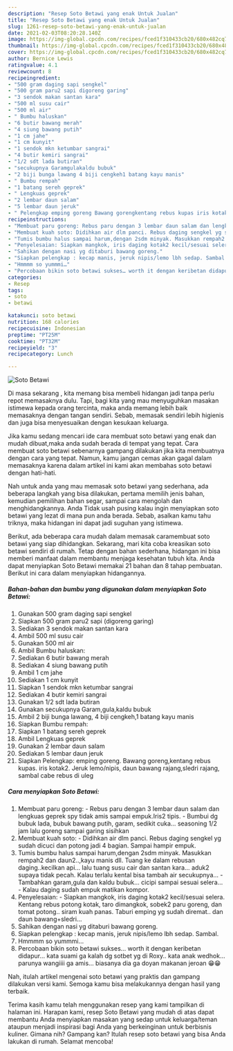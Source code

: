 ```yaml
---
description: "Resep Soto Betawi yang enak Untuk Jualan"
title: "Resep Soto Betawi yang enak Untuk Jualan"
slug: 1261-resep-soto-betawi-yang-enak-untuk-jualan
date: 2021-02-03T08:20:28.140Z
image: https://img-global.cpcdn.com/recipes/fced1f310433cb20/680x482cq70/soto-betawi-foto-resep-utama.jpg
thumbnail: https://img-global.cpcdn.com/recipes/fced1f310433cb20/680x482cq70/soto-betawi-foto-resep-utama.jpg
cover: https://img-global.cpcdn.com/recipes/fced1f310433cb20/680x482cq70/soto-betawi-foto-resep-utama.jpg
author: Bernice Lewis
ratingvalue: 4.1
reviewcount: 8
recipeingredient:
- "500 gram daging sapi sengkel"
- "500 gram paru2 sapi digoreng garing"
- "3 sendok makan santan kara"
- "500 ml susu cair"
- "500 ml air"
- " Bumbu haluskan"
- "6 butir bawang merah"
- "4 siung bawang putih"
- "1 cm jahe"
- "1 cm kunyit"
- "1 sendok mkn ketumbar sangrai"
- "4 butir kemiri sangrai"
- "1/2 sdt lada butiran"
- "secukupnya Garamgulakaldu bubuk"
- "2 biji bunga lawang 4 biji cengkeh1 batang kayu manis"
- " Bumbu rempah"
- "1 batang sereh geprek"
- " Lengkuas geprek"
- "2 lembar daun salam"
- "5 lembar daun jeruk"
- " Pelengkap emping goreng Bawang gorengkentang rebus kupas iris kotak2 Jeruk lemonipis daun bawang rajangsledri rajang sambal cabe rebus di uleg"
recipeinstructions:
- "Membuat paru goreng: Rebus paru dengan 3 lembar daun salam dan lengkuas geprek spy tidak amis sampai empuk.Iris2 tipis. Bumbui dg bubuk lada, bubuk bawang putih, garam, sedikit cuka… seasoning 1/2 jam lalu goreng sampai garing sisihkan"
- "Membuat kuah soto: Didihkan air dlm panci. Rebus daging sengkel yg sudah dicuci dan potong jadi 4 bagian. Sampai hampir empuk."
- "Tumis bumbu halus sampai harum,dengan 2sdm minyak. Masukkan rempah2 dan daun2..,kayu manis dll. Tuang ke dalam rebusan daging..kecilkan api… lalu tuang susu cair dan santan kara… aduk2 supaya tidak pecah. Kalau terlalu kental bisa tambah air secukupnya…  Tambahkan garam,gula dan kaldu bubuk… cicipi sampai sesuai selera… Kalau daging sudah empuk matikan kompor."
- "Penyelesaian: Siapkan mangkok, iris daging kotak2 kecil/sesuai selera. Kentang rebus potong kotak, taro dimangkok, sobek2 paru goreng, dan tomat potong.. siram kuah panas. Taburi emping yg sudah diremat.. dan daun bawang+sledri…"
- "Sahikan dengan nasi yg ditaburi bawang goreng."
- "Siapkan pelengkap : kecap manis, jeruk nipis/lemo lbh sedap. Sambal."
- "Hmmmm so yummmi…"
- "Percobaan bikin soto betawi sukses… worth it dengan keribetan didapur… kata suami ga kalah dg sotbet yg di Roxy.. kata anak wedhok… parunya wangiiii ga amis… biasanya dia ga doyan makanan jeroan 😁😁"
categories:
- Resep
tags:
- soto
- betawi

katakunci: soto betawi 
nutrition: 168 calories
recipecuisine: Indonesian
preptime: "PT25M"
cooktime: "PT32M"
recipeyield: "3"
recipecategory: Lunch

---
```



![Soto Betawi](https://img-global.cpcdn.com/recipes/fced1f310433cb20/680x482cq70/soto-betawi-foto-resep-utama.jpg)

Di masa  sekarang , kita memang bisa membeli hidangan jadi tanpa perlu repot memasaknya dulu. Tapi, bagi kita yang mau menyuguhkan masakan istimewa kepada orang tercinta, maka anda memang lebih baik memasaknya dengan tangan sendiri. Sebab, memasak sendiri lebih higienis dan juga bisa menyesuaikan dengan kesukaan keluarga.

Jika kamu sedang mencari ide cara membuat soto betawi yang enak dan mudah dibuat,maka anda sudah berada di tempat yang tepat. Cara membuat soto betawi  sebenarnya gampang dilakukan jika kita membuatnya dengan cara yang tepat. Namun, kamu jangan cemas akan gagal dalam memasaknya 
karena dalam artikel ini kami akan membahas soto betawi dengan hati-hati.  



Nah untuk anda yang mau memasak soto betawi yang sederhana, ada beberapa langkah yang bisa dilakukan, pertama memilih jenis bahan, kemudian pemilihan bahan segar, sampai cara mengolah dan menghidangkannya. Anda Tidak usah pusing kalau ingin menyiapkan soto betawi yang lezat di mana pun anda berada. Sebab, asalkan kamu  tahu triknya, maka hidangan ini dapat jadi suguhan yang istimewa.

Berikut, ada beberapa cara mudah dalam memasak caramembuat soto betawi yang siap dihidangkan. Sekarang, mari kita coba kreasikan soto betawi sendiri di rumah. Tetap dengan bahan sederhana, hidangan ini bisa memberi manfaat dalam membantu menjaga kesehatan tubuh kita. Anda dapat menyiapkan Soto Betawi memakai 21 bahan dan 8 tahap pembuatan. Berikut ini cara dalam menyiapkan hidangannya.

<!--inarticleads1-->

##### Bahan-bahan dan bumbu yang digunakan dalam menyiapkan Soto Betawi:

1. Gunakan 500 gram daging sapi sengkel
1. Siapkan 500 gram paru2 sapi (digoreng garing)
1. Sediakan 3 sendok makan santan kara
1. Ambil 500 ml susu cair
1. Gunakan 500 ml air
1. Ambil  Bumbu haluskan:
1. Sediakan 6 butir bawang merah
1. Sediakan 4 siung bawang putih
1. Ambil 1 cm jahe
1. Sediakan 1 cm kunyit
1. Siapkan 1 sendok mkn ketumbar sangrai
1. Sediakan 4 butir kemiri sangrai
1. Gunakan 1/2 sdt lada butiran
1. Gunakan secukupnya Garam,gula,kaldu bubuk
1. Ambil 2 biji bunga lawang, 4 biji cengkeh,1 batang kayu manis
1. Siapkan  Bumbu rempah:
1. Siapkan 1 batang sereh geprek
1. Ambil  Lengkuas geprek
1. Gunakan 2 lembar daun salam
1. Sediakan 5 lembar daun jeruk
1. Siapkan  Pelengkap: emping goreng. Bawang goreng,kentang rebus kupas. iris kotak2. Jeruk lemo/nipis, daun bawang rajang,sledri rajang, sambal cabe rebus di uleg




<!--inarticleads2-->

##### Cara menyiapkan Soto Betawi:

1. Membuat paru goreng: - Rebus paru dengan 3 lembar daun salam dan lengkuas geprek spy tidak amis sampai empuk.Iris2 tipis. - Bumbui dg bubuk lada, bubuk bawang putih, garam, sedikit cuka… seasoning 1/2 jam lalu goreng sampai garing sisihkan
1. Membuat kuah soto: - Didihkan air dlm panci. Rebus daging sengkel yg sudah dicuci dan potong jadi 4 bagian. Sampai hampir empuk.
1. Tumis bumbu halus sampai harum,dengan 2sdm minyak. Masukkan rempah2 dan daun2..,kayu manis dll. Tuang ke dalam rebusan daging..kecilkan api… lalu tuang susu cair dan santan kara… aduk2 supaya tidak pecah. Kalau terlalu kental bisa tambah air secukupnya…  - Tambahkan garam,gula dan kaldu bubuk… cicipi sampai sesuai selera… - Kalau daging sudah empuk matikan kompor.
1. Penyelesaian: - Siapkan mangkok, iris daging kotak2 kecil/sesuai selera. Kentang rebus potong kotak, taro dimangkok, sobek2 paru goreng, dan tomat potong.. siram kuah panas. Taburi emping yg sudah diremat.. dan daun bawang+sledri…
1. Sahikan dengan nasi yg ditaburi bawang goreng.
1. Siapkan pelengkap : kecap manis, jeruk nipis/lemo lbh sedap. Sambal.
1. Hmmmm so yummmi…
1. Percobaan bikin soto betawi sukses… worth it dengan keribetan didapur… kata suami ga kalah dg sotbet yg di Roxy.. kata anak wedhok… parunya wangiiii ga amis… biasanya dia ga doyan makanan jeroan 😁😁




Nah, itulah artikel mengenai  soto betawi  yang praktis dan gampang dilakukan versi kami. Semoga kamu bisa melakukannya dengan hasil yang terbaik. 

Terima kasih kamu telah menggunakan resep yang kami tampilkan di halaman ini. Harapan kami, resep  Soto Betawi yang mudah di atas dapat membantu Anda menyiapkan masakan yang sedap untuk keluarga/teman ataupun menjadi inspirasi bagi Anda yang berkeinginan untuk berbisnis kuliner. Gimana nih? Gampang kan? Itulah resep soto betawi yang bisa Anda lakukan di rumah. Selamat mencoba!

